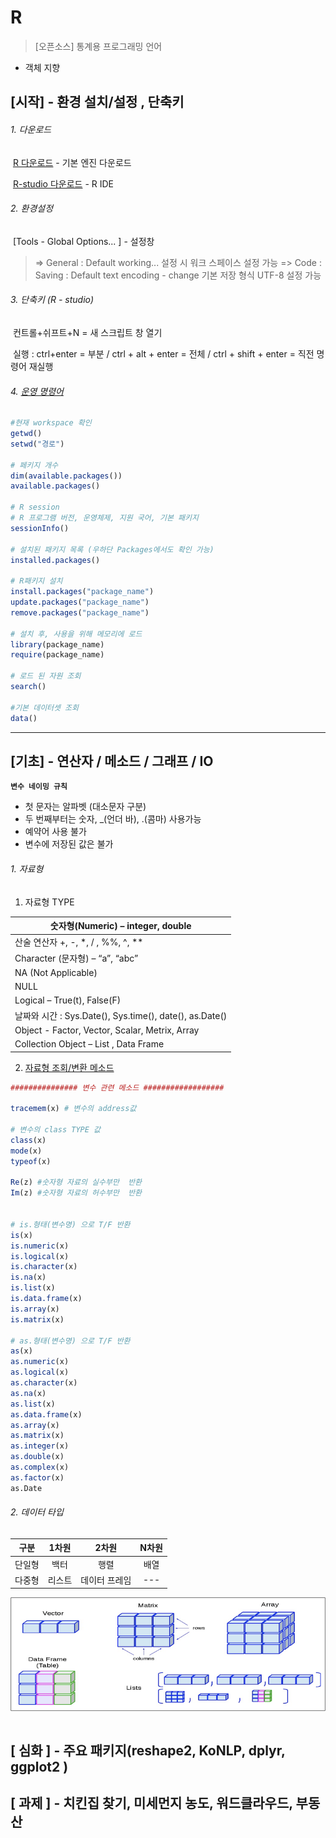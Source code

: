 # R

> [오픈소스] 통계용 프로그래밍 언어

- 객체 지향



## [시작] - 환경 설치/설정 , 단축키

###### 1. 다운로드

​	[R 다운로드](https://cran.seoul.go.kr/) - 기본 엔진 다운로드

​	[R-studio 다운로드](https://www.rstudio.com/products/rstudio/download/#download) - R IDE



###### 2. 환경설정

​	[Tools - Global Options... ] - 설정창

> => General : Default working... 설정 시 워크 스페이스 설정 가능 
> => Code : Saving : Default text encoding - change  기본 저장 형식 UTF-8 설정 가능



###### 3. 단축키 (R - studio) 

​	컨트롤+쉬프트+N = 새 스크립트 창 열기

​	실행 : ctrl+enter = 부분 / ctrl + alt + enter = 전체 / ctrl + shift + enter = 직전 명령어 재실행



###### 4. [운영 명령어](https://github.com/HaYongdae/TIL/blob/master/R/src/start_R.R)

```R
#현재 workspace 확인
getwd()
setwd("경로")

# 페키지 개수
dim(available.packages())
available.packages()

# R session
# R 프로그램 버전, 운영체제, 지원 국어, 기본 패키지
sessionInfo()

# 설치된 패키지 목록 (우하단 Packages에서도 확인 가능)
installed.packages()

# R패키지 설치
install.packages("package_name")
update.packages("package_name")
remove.packages("package_name")

# 설치 후, 사용을 위해 메모리에 로드
library(package_name)
require(package_name)

# 로드 된 자원 조회
search()

#기본 데이터셋 조회
data()

```



---



## [기초] - 연산자 / 메소드 / 그래프 / IO

**`변수 네이밍 규칙 `**

- 첫 문자는 알파벳 (대소문자 구분)
- 두 번째부터는 숫자, _(언더 바), .(콤마) 사용가능
- 예약어 사용 불가
- 변수에 저장된 값은 불가



###### 1. 자료형

 1) 자료형 TYPE

| 숫자형(Numeric) – integer, double                         |
| --------------------------------------------------------- |
| 산술   연산자 +, -, *, / , %%, ^, **                      |
| Character (문자형) – “a”, “abc”                           |
| NA   (Not Applicable)                                     |
| NULL                                                      |
| Logical – True(t), False(F)                               |
| 날짜와 시간 : Sys.Date(), Sys.time(), date(),   as.Date() |
| Object - Factor, Vector, Scalar, Metrix,   Array          |
| Collection Object – List , Data Frame                     |

2) [자료형 조회/변환 메소드](https://github.com/HaYongdae/TIL/blob/master/R/src/var_R.R)

```R
############### 변수 관련 메소드 ##################

tracemem(x) # 변수의 address값

# 변수의 class TYPE 값
class(x)
mode(x)     
typeof(x)

Re(z) #숫자형 자료의 실수부만  반환
Im(z) #숫자형 자료의 허수부만  반환


# is.형태(변수명) 으로 T/F 반환
is(x)
is.numeric(x)
is.logical(x)
is.character(x)
is.na(x)
is.list(x)
is.data.frame(x)
is.array(x)
is.matrix(x)

# as.형태(변수명) 으로 T/F 반환
as(x)
as.numeric(x)
as.logical(x)
as.character(x)
as.na(x)
as.list(x)
as.data.frame(x)
as.array(x)	
as.matrix(x)
as.integer(x)
as.double(x)
as.complex(x)
as.factor(x)
as.Date
```







###### 2. 데이터 타입

|  구분  | 1차원  |     2차원     | N차원 |
| :----: | :----: | :-----------: | :---: |
| 단일형 |  백터  |     행렬      | 배열  |
| 다중형 | 리스트 | 데이터 프레임 |  ---  |

![dataType](img/dataType.png)

```R

```











## [ 심화 ] - 주요 패키지(reshape2, KoNLP, dplyr, ggplot2 )

## [ 과제 ] - 치킨집 찾기, 미세먼지 농도, 워드클라우드, 부동산

